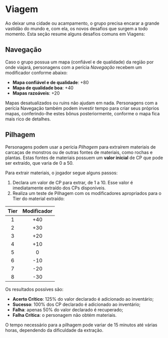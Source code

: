 # Viagem

Ao deixar uma cidade ou acampamento, o grupo precisa encarar a grande vastidão do mundo e, com ela, os novos desafios que surgem a todo momento. Esta seção resume alguns desafios comuns em Viagens:

## Navegação

Caso o grupo possua um mapa (confiável e de qualidade) da região por onde viajará, personagens com a perícia *Navegação* recebem um modificador conforme abaixo:

* **Mapa confiável e de qualidade**: +80
* **Mapa de qualidade boa**: +40
* **Mapas razoáveis**: +20

Mapas desatualizados ou ruins não ajudam em nada. Personagens com a perícia Navegação também podem investir tempo para criar seus próprios mapas, conferindo-lhe estes bônus posteriormente, conforme o mapa fica mais rico de detalhes.

## Pilhagem

Personagens podem usar a perícia *Pilhagem* para extraírem materiais de carcaças de monstros ou de outras fontes de materiais, como rochas e plantas. Estas fontes de materiais possuem um **valor inicial** de CP que pode ser extraído, que varia de 0 a 50.

Para extrair materiais, o jogador segue alguns passos:

1. Declara um valor de CP para extrar, de 1 a 10. Esse valor é imediatamente extraído dos CPs disponíveis.
2. Realiza um teste de Pilhagem com os modificadores apropriados para o Tier do material extraído:

| Tier | Modificador |
|:----:|:-----------:|
| 1    | +40         |
| 2    | +30         |
| 3    | +20         |
| 4    | +10         |
| 5    | 0           |
| 6    | -10         |
| 7    | -20         |
| 8    | -30         |

Os resultados possíves são:

* **Acerto Crítico**: 125% do valor declarado é adicionado ao inventário;
* **Sucesso**: 100% dos CP declarado é adicionado ao inventário;
* **Falha**: apenas 50% do valor declarado é recuperado;
* **Falha Crítica**: o personagem não obtém materiais.

O tempo necessário para a pilhagem pode variar de 15 minutos até várias horas, dependendo da dificuldade da extração.

